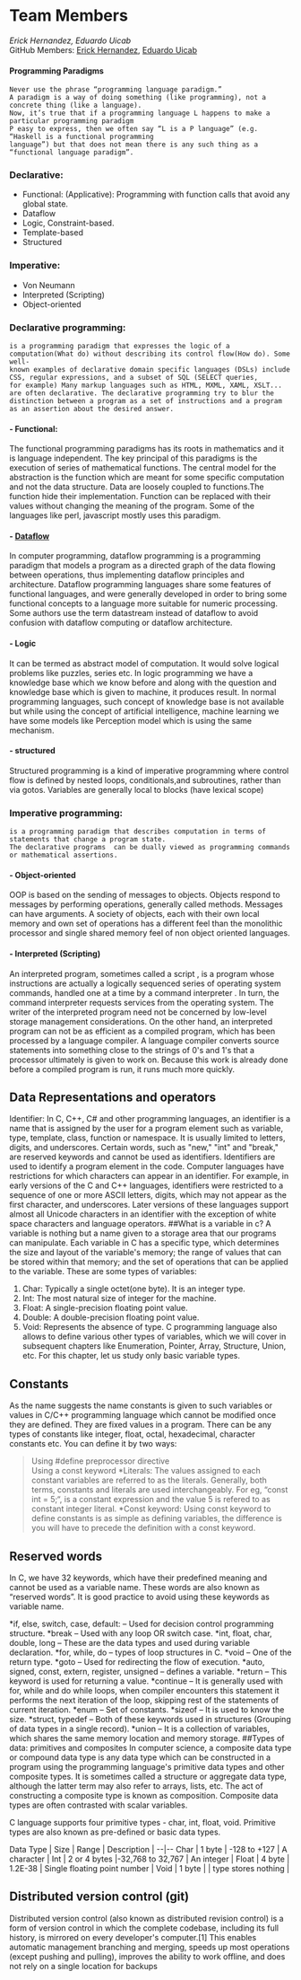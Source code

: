 # Team Members
*Erick Hernandez, Eduardo Uicab*  
GitHub Members: [Erick Hernandez](https://github.com/Hernandez227/programming2),
[Eduardo Uicab](https://github.com/Eduardobricenio/programming2)


#### Programming Paradigms  
~~~ 
Never use the phrase “programming language paradigm.”
A paradigm is a way of doing something (like programming), not a concrete thing (like a language). 
Now, it’s true that if a programming language L happens to make a particular programming paradigm 
P easy to express, then we often say “L is a P language” (e.g. “Haskell is a functional programming 
language”) but that does not mean there is any such thing as a “functional language paradigm”.
~~~

### Declarative: 
- Functional: (Applicative): Programming with function calls that avoid any global state.
- Dataflow
- Logic, Constraint-based.
- Template-based
- Structured  
### Imperative: 
- Von Neumann
- Interpreted (Scripting)
- Object-oriented

### Declarative programming: 
~~~
is a programming paradigm that expresses the logic of a computation(What do) without describing its control flow(How do). Some well-
known examples of declarative domain specific languages (DSLs) include CSS, regular expressions, and a subset of SQL (SELECT queries,
for example) Many markup languages such as HTML, MXML, XAML, XSLT... are often declarative. The declarative programming try to blur the
distinction between a program as a set of instructions and a program as an assertion about the desired answer.

~~~
#### - Functional:
The functional programming paradigms has its roots in mathematics and it is language independent. The key principal of this paradigms is the execution of series of mathematical functions. The central model for the abstraction is the function which are meant for some specific computation and not the data structure. Data are loosely coupled to functions.The function hide their implementation. Function can be replaced with their values without changing the meaning of the program. Some of the languages like perl, javascript mostly uses this paradigm.

#### - [Dataflow](https://en.wikipedia.org/wiki/Dataflow_programming)
In computer programming, dataflow programming is a programming paradigm that models a program as a directed graph of the data flowing between operations, thus implementing dataflow principles and architecture. Dataflow programming languages share some features of functional languages, and were generally developed in order to bring some functional concepts to a language more suitable for numeric processing. Some authors use the term datastream instead of dataflow to avoid confusion with dataflow computing or dataflow architecture.

#### - Logic
It can be termed as abstract model of computation. It would solve logical problems like puzzles, series etc. In logic programming we have a knowledge base which we know before and along with the question and knowledge base which is given to machine, it produces result. In normal programming languages, such concept of knowledge base is not available but while using the concept of artificial intelligence, machine learning we have some models like Perception model which is using the same mechanism.

#### - structured
Structured programming is a kind of imperative programming where control flow is defined by nested loops,
conditionals,and subroutines, rather than via gotos. Variables are generally local to blocks (have lexical scope)

### Imperative programming:
~~~
is a programming paradigm that describes computation in terms of statements that change a program state. 
The declarative programs  can be dually viewed as programming commands or mathematical assertions.
~~~
#### - Object-oriented
OOP is based on the sending of messages to objects. Objects respond to messages by performing operations, generally called methods. Messages can have arguments. A society of objects, each with their own local memory and own set of operations has a different feel than the monolithic processor and single shared memory feel of non object oriented languages.

#### - Interpreted (Scripting)
An interpreted program, sometimes called a script , is a program whose instructions are actually a logically sequenced series of operating system commands, handled one at a time by a command interpreter . In turn, the command interpreter requests services from the operating system. The writer of the interpreted program need not be concerned by low-level storage management considerations. On the other hand, an interpreted program can not be as efficient as a compiled program, which has been processed by a language compiler. A language compiler converts source statements into something close to the strings of 0's and 1's that a processor ultimately is given to work on. Because this work is already done before a compiled program is run, it runs much more quickly.

 ## Data Representations and operators
Identifier: In C, C++, C# and other programming languages, an identifier is a name that is assigned by the user for a program element such as variable, type, template, class, function or namespace. It is usually limited to letters, digits, and underscores. Certain words, such as "new," "int" and "break," are reserved keywords and cannot be used as identifiers. Identifiers are used to identify a program element in the code. Computer languages have restrictions for which characters can appear in an identifier. For example, in early versions of the C and C++ languages, identifiers were restricted to a sequence of one or more ASCII letters, digits, which may not appear as the first character, and underscores. Later versions of these languages support almost all Unicode characters in an identifier with the exception of white space characters and language operators.
##What is a variable in c? A variable is nothing but a name given to a storage area that our programs can manipulate. Each variable in C has a specific type, which determines the size and layout of the variable's memory; the range of values that can be stored within that memory; and the set of operations that can be applied to the variable. These are some types of variables:
1. Char: Typically a single octet(one byte). It is an integer type.
2. Int: The most natural size of integer for the machine.
3. Float: A single-precision floating point value.
4. Double: A double-precision floating point value.
5. Void: Represents the absence of type.
C programming language also allows to define various other types of variables, which we will cover in subsequent chapters like Enumeration, Pointer, Array, Structure, Union, etc. For this chapter, let us study only basic variable types.
## Constants
As the name suggests the name constants is given to such variables or values in C/C++ programming language which cannot be modified once they are defined. They are fixed values in a program. There can be any types of constants like integer, float, octal, hexadecimal, character constants etc. You can define it by two ways:

> Using #define preprocessor directive  
> Using a const keyword
*Literals: The values assigned to each constant variables are referred to as the literals. Generally, both terms, constants and literals are used interchangeably. For eg, “const int = 5;“, is a constant expression and the value 5 is refered to as constant integer literal.
*Const keyword: Using const keyword to define constants is as simple as defining variables, the difference is you will have to precede the definition with a const keyword.

## Reserved words
In C, we have 32 keywords, which have their predefined meaning and cannot be used as a variable name. These words are also known as “reserved words”. It is good practice to avoid using these keywords as variable name.

*if, else, switch, case, default: – Used for decision control programming structure.
*break – Used with any loop OR switch case.
*int, float, char, double, long – These are the data types and used during variable declaration.
*for, while, do – types of loop structures in C.
*void – One of the return type.
*goto – Used for redirecting the flow of execution.
*auto, signed, const, extern, register, unsigned – defines a variable.
*return – This keyword is used for returning a value.
*continue – It is generally used with for, while and do while loops, when compiler encounters this statement it performs the next iteration of the loop, skipping rest of the statements of current iteration.
*enum – Set of constants.
*sizeof – It is used to know the size.
*struct, typedef – Both of these keywords used in structures (Grouping of data types in a single record).
*union – It is a collection of variables, which shares the same memory location and memory storage.
##Types of data: primitives and composites In computer science, a composite data type or compound data type is any data type which can be constructed in a program using the programming language's primitive data types and other composite types. It is sometimes called a structure or aggregate data type, although the latter term may also refer to arrays, lists, etc. The act of constructing a composite type is known as composition. Composite data types are often contrasted with scalar variables.

C language supports four primitive types - char, int, float, void. Primitive types are also known as pre-defined or basic data types.

Data Type | Size | Range | Description |
--|--
Char | 1 byte | -128 to +127 | A character |
Int | 2 or 4 bytes |-32,768 to 32,767 | An integer |
Float | 4 byte | 1.2E-38 | Single floating point number | Void | 1 byte | | type stores nothing |

## Distributed version control (git)
Distributed version control (also known as distributed revision control) is a form of version control in which the complete codebase, including its full history, is mirrored on every developer's computer.[1] This enables automatic management branching and merging, speeds up most operations (except pushing and pulling), improves the ability to work offline, and does not rely on a single location for backups
